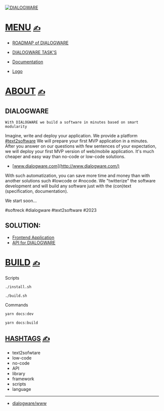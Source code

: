 
[![DIALOGWARE](http://logo.dialogware.com/dialogware-2lines.png)](http://www.dialogware.com/)

# [MENU](https://github.com/dialogware/www/blob/main/DOCS/MENU.md)  [<span style='font-size:20px;'>&#x270D;</span>](https://github.com/dialogware/www/edit/main/DOCS/MENU.md)

+ [ROADMAP of DIALOGWARE](https://github.com/orgs/dialogware/projects/2/views/1)

+ [DIALOGWARE TASK'S](https://github.com/orgs/dialogware/projects/1/views/1)

+ [Documentation](http://docs.dialogware.com/)

+ [Logo](http://logo.dialogware.com/)



# [ABOUT](https://github.com/dialogware/www/blob/main/DOCS/ABOUT.md) [<span style='font-size:20px;'>&#x270D;</span>](https://github.com/dialogware/www/edit/main/DOCS/ABOUT.md)

## DIALOGWARE

    With DIALOGWARE we build a software in minutes based on smart modularity

Imagine, write and deploy your application.
We provide a platform [#text2software](https://www.text2software.com/)
We will prepare your first MVP application in a minutes.
After you answer on our questions with few sentences of your expectation, we will deploy your first MVP version of web/mobile application.
It's much cheaper and easy way than no-code or low-code solutions.

+ [www.dialogware.com](http://www.dialogware.com/)

With such automatization, you can save more time and money than with another solutions such #lowcode or #nocode.
We "twitterize" the software development and will build any software just with the (con)text (specification, documentation).



We start soon...

#softreck #dialogware #text2software #2023



## SOLUTION:
+ [Frontend Application](http://app.dialogware.com/)
+ [API for DIALOGWARE](http://api.dialogware.com/)


# [BUILD](https://github.com/dialogware/www/blob/main/DOCS/ABOUT.md) [<span style='font-size:20px;'>&#x270D;</span>](https://github.com/dialogware/www/edit/main/DOCS/BUILD.md)

Scripts
```bash
./install.sh
```

```bash
./build.sh
```

Commands
```bash
yarn docs:dev
```

```bash
yarn docs:build
```
## [HASHTAGS](https://github.com/dialogware/www/blob/main/DOCS/TAGS.md) [<span style='font-size:20px;'>&#x270D;</span>](https://github.com/dialogware/www/edit/main/DOCS/TAGS.md)

+ text2sofwtare
+ low-code 
+ no-code
+ API
+ library
+ framework 
+ scripts
+ language


---

+ [dialogware/www](https://github.com/dialogware/www)
